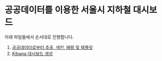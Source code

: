 # 공공데이터를 이용한 서울시 지하철 대시보드

아래 파일들에서 순서대로 진행합니다.

1. [공공데이터로부터 추출, 색인, 매핑 및 템플릿](https://github.com/eskrug/elastic-demos/blob/master/seoul-metro-logs/01-data-process-ingest.md)
2. [Kibana 대시보드 생성](https://github.com/eskrug/elastic-demos/blob/master/seoul-metro-logs/02-kibana-dashboard.md)

